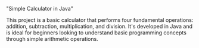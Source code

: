 "Simple Calculator in Java"

This project is a basic calculator that performs four fundamental operations: addition, subtraction, multiplication, and division. It's developed in Java and is ideal for beginners looking to understand basic programming concepts through simple arithmetic operations.
